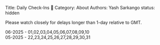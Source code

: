 Title: Daily Check-Ins 🐤 
Category: About
Authors: Yash Sarkango
status: hidden


Please watch closely for delays longer than 1-day relative to GMT.

06-2025 - 01,02,03,04,05,06,07,08,09,10  
05-2025 - 22,23,24,25,26,27,28,29,30,31

